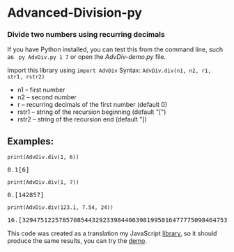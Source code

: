 # Advanced-Division-py
### Divide two numbers using recurring decimals

If you have Python installed, you can test this from the command line, such as <code> py AdvDiv.py 1 7</code> or open the <em>AdvDiv-demo.py</em> file.

Import this library using <code>import AdvDiv</code>
Syntax:
<code>AdvDiv.div(n1, n2, r1, str1, rstr2)</code>
* n1 – first number
* n2 – second number
* r – recurring decimals of the first number (default 0)
* rstr1 – string of the recursion beginning (default "[")
* rstr2 – string of the recursion end (default "])
## Examples:
<code>print(AdvDiv.div(1, 6))</code>

<pre>0.1[6]</pre>

<code>print(AdvDiv.div(1, 7))</code>

<pre>0.[142857]</pre>

<code>print(AdvDiv.div(123.1, 7.54, 24))</code>

<pre>16.[329475122578570854432923398440639819950164777750984647536371674302708785467406157061]</pre>

This code was created as a translation my JavaScript [library](https://github.com/ratajs/Advanced-Division), so it should produce the same results, you can try the [demo](https://ratajs.github.io/Advanced-Division/demo.html).
